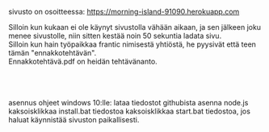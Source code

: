 sivusto on osoitteessa: https://morning-island-91090.herokuapp.com

Silloin kun kukaan ei ole käynyt sivustolla vähään aikaan, ja sen jälkeen joku menee sivustolle, niin sitten kestää noin 50 sekuntia ladata sivu.
<br />Silloin kun hain työpaikkaa frantic nimisestä yhtiöstä, he pyysivät että teen tämän "ennakkotehtävän".
<br />Ennakkotehtävä.pdf on heidän tehtävänanto.<br /><br /><br /><br />

asennus ohjeet windows 10:lle:
 lataa tiedostot githubista
 asenna node.js
 kaksoisklikkaa install.bat tiedostoa
 kaksoisklikkaa start.bat tiedostoa, jos haluat käynnistää sivuston paikallisesti.
